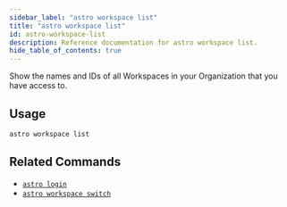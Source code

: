 ```yaml
---
sidebar_label: "astro workspace list"
title: "astro workspace list"
id: astro-workspace-list
description: Reference documentation for astro workspace list.
hide_table_of_contents: true
---
```


Show the names and IDs of all Workspaces in your Organization that you have access to.

## Usage

```sh
astro workspace list
```

## Related Commands

- [`astro login`](cli/astro-login.md)
- [`astro workspace switch`](cli/astro-workspace-switch.md)
